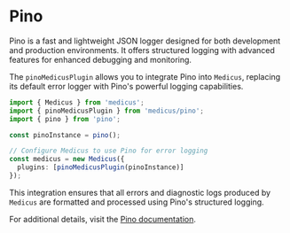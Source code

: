 # Pino

Pino is a fast and lightweight JSON logger designed for both development and production environments. It offers structured logging with advanced features for enhanced debugging and monitoring.

The `pinoMedicusPlugin` allows you to integrate Pino into `Medicus`, replacing its default error logger with Pino's powerful logging capabilities.

```ts
import { Medicus } from 'medicus';
import { pinoMedicusPlugin } from 'medicus/pino';
import { pino } from 'pino';

const pinoInstance = pino();

// Configure Medicus to use Pino for error logging
const medicus = new Medicus({
  plugins: [pinoMedicusPlugin(pinoInstance)]
});
```

This integration ensures that all errors and diagnostic logs produced by `Medicus` are formatted and processed using Pino's structured logging.

For additional details, visit the [Pino documentation](https://getpino.io).
